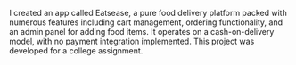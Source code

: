 I created an app called Eatsease, a pure food delivery platform packed with numerous features including cart management, ordering functionality, and an admin panel for adding food items. It operates on a cash-on-delivery model, with no payment integration implemented. This project was developed for a college assignment.
